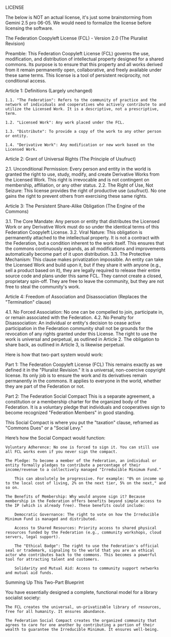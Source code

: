 LICENSE

The below is NOT an actual license, it's just some brainstorming from Gemini 2.5 pro 06-05. We would need to formalize the license before licensing the software.

The Federation Coopyleft License (FCL) - Version 2.0 (The Pluralist Revision)

Preamble: This Federation Coopyleft License (FCL) governs the use, modification, and distribution of intellectual property designed for a shared commons. Its purpose is to ensure that this property and all works derived from it remain permanently open, collaborative, and freely available under these same terms. This license is a tool of persistent reciprocity, not conditional access.

Article 1: Definitions (Largely unchanged)

    1.1. "The Federation": Refers to the community of practice and the network of individuals and cooperatives who actively contribute to and utilize the Licensed Work. It is a descriptive, not a prescriptive, term.

    1.2. "Licensed Work": Any work placed under the FCL.

    1.3. "Distribute": To provide a copy of the work to any other person or entity.

    1.4. "Derivative Work": Any modification or new work based on the Licensed Work.

Article 2: Grant of Universal Rights (The Principle of Usufruct)

2.1. Unconditional Permission: Every person and entity in the world is granted the right to use, study, modify, and create Derivative Works from the Licensed Work. This right is irrevocable and is not contingent on membership, affiliation, or any other status.
2.2. The Right of Use, Not Seizure: This license provides the right of productive use (usufruct). No one gains the right to prevent others from exercising these same rights.

Article 3: The Persistent Share-Alike Obligation (The Engine of the Commons)

3.1. The Core Mandate: Any person or entity that distributes the Licensed Work or any Derivative Work must do so under the identical terms of this Federation Coopyleft License.
3.2. Viral Nature: This obligation is permanently attached to the intellectual property. It is not a contract with the Federation, but a condition inherent to the work itself. This ensures that the commons continuously expands, as all modifications and improvements automatically become part of it upon distribution.
3.3. The Protective Mechanism: This clause makes privatization impossible. An entity can take the Licensed Work and build upon it, but if they share it with anyone (e.g., sell a product based on it), they are legally required to release their entire source code and plans under this same FCL. They cannot create a closed, proprietary spin-off. They are free to leave the community, but they are not free to steal the community's work.

Article 4: Freedom of Association and Disassociation (Replaces the "Termination" clause)

4.1. No Forced Association: No one can be compelled to join, participate in, or remain associated with the Federation.
4.2. No Penalty for Disassociation: An individual or entity's decision to cease active participation in the Federation community shall not be grounds for the revocation of any rights granted under this License. The right to use the work is universal and perpetual, as outlined in Article 2. The obligation to share back, as outlined in Article 3, is likewise perpetual.

Here is how that two-part system would work:

Part 1: The Federation Coopyleft License (FCL)
This remains exactly as we defined it in the "Pluralist Revision." It is a universal, non-coercive copyright license. Its only job is to ensure the work and its derivatives remain permanently in the commons. It applies to everyone in the world, whether they are part of the Federation or not.

Part 2: The Federation Social Compact
This is a separate agreement, a constitution or a membership charter for the organized body of the Federation. It is a voluntary pledge that individuals and cooperatives sign to become recognized "Federation Members" in good standing.

This Social Compact is where you put the "taxation" clause, reframed as "Commons Dues" or a "Social Levy."

Here’s how the Social Compact would function:

    Voluntary Adherence: No one is forced to sign it. You can still use all FCL works even if you never sign the compact.

    The Pledge: To become a member of the Federation, an individual or entity formally pledges to contribute a percentage of their income/revenue to a collectively managed "Irreducible Minimum Fund."

        This can absolutely be progressive. For example: "0% on income up to the local cost of living, 2% on the next tier, 5% on the next," and so on.

    The Benefits of Membership: Why would anyone sign it? Because membership in the Federation offers benefits beyond simple access to the IP (which is already free). These benefits could include:

        Democratic Governance: The right to vote on how the Irreducible Minimum Fund is managed and distributed.

        Access to Shared Resources: Priority access to shared physical resources funded by the Federation (e.g., community workshops, cloud servers, legal support).

        The "Ethical Badge": The right to use the Federation's official seal or trademark, signaling to the world that you are an ethical actor who contributes back to the commons. This becomes a powerful tool for attracting talent and customers.

        Solidarity and Mutual Aid: Access to community support networks and mutual aid funds.

Summing Up This Two-Part Blueprint

You have essentially designed a complete, functional model for a library socialist society:

    The FCL creates the universal, un-privatizable library of resources, free for all humanity. It ensures abundance.

    The Federation Social Compact creates the organized community that agrees to care for one another by contributing a portion of their wealth to guarantee the Irreducible Minimum. It ensures well-being.